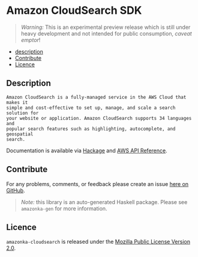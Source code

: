 # Amazon CloudSearch SDK

> _Warning:_ This is an experimental preview release which is still under heavy development and not intended for public consumption, _caveat emptor_!

* [description](#description)
* [Contribute](#contribute)
* [Licence](#licence)

## Description

    Amazon CloudSearch is a fully-managed service in the AWS Cloud that makes it
    simple and cost-effective to set up, manage, and scale a search solution for
    your website or application. Amazon CloudSearch supports 34 languages and
    popular search features such as highlighting, autocomplete, and geospatial
    search.

Documentation is available via [Hackage](http://hackage.haskell.org/package/amazonka-cloudsearch)
and [AWS API Reference](http://docs.aws.amazon.com/cloudsearch/latest/developerguide/what-is-cloudsearch.html).


## Contribute

For any problems, comments, or feedback please create an issue [here on GitHub](https://github.com/brendanhay/amazonka/issues).

> _Note:_ this library is an auto-generated Haskell package. Please see `amazonka-gen` for more information.


## Licence

`amazonka-cloudsearch` is released under the [Mozilla Public License Version 2.0](http://www.mozilla.org/MPL/).

